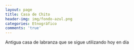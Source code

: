 ```yaml
---
layout: page
title: Casa de Chito
header-img: img/fondo-azul.png
categories: Etnográfico
comments: 'true'
---
```



Antigua casa de labranza que se sigue utilizando hoy en día

<div class="photos">
</div>
